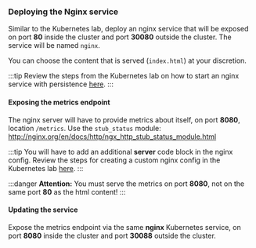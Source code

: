 ### Deploying the Nginx service

Similar to the Kubernetes lab, deploy an nginx service that will be exposed on port **80** inside the cluster and port **30080** outside the cluster. The service will be named `nginx`.

You can choose the content that is served (`index.html`) at your discretion.

:::tip
Review the steps from the Kubernetes lab on how to start an nginx service with persistence [here](https://scgc.pages.upb.ro/cloud-courses/docs/management/kubernetes#persistent-storage).
:::

#### Exposing the metrics endpoint

The nginx server will have to provide metrics about itself, on port **8080**, location `/metrics`. Use the `stub_status` module: http://nginx.org/en/docs/http/ngx_http_stub_status_module.html

:::tip
You will have to add an additional **server** code block in the nginx config. Review the steps for creating a custom nginx config in the Kubernetes lab [here](https://scgc.pages.upb.ro/cloud-courses/docs/management/kubernetes#communicating-between-apps).
:::

:::danger
**Attention:** You must serve the metrics on port **8080**, not on the same port **80** as the html content!
:::

#### Updating the service

Expose the metrics endpoint via the same **nginx** Kubernetes service, on port **8080** inside the cluster and port **30088** outside the cluster.
